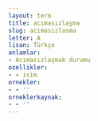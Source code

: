 ```yaml
---
layout: term
title: acımasızlaşma
slug: acimasizlasma
letter: A
lisan: Türkçe
anlamlar:
- Acımasızlaşmak durumu
ozellikler:
- - isim
ornekler:
- - ''
orneklerkaynak:
- - ''
---
```

